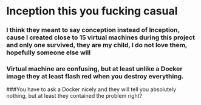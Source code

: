 # Inception this you fucking casual

### I think they meant to say conception instead of Inception, cause I created close to 15 virtual machines during this project and only one survived, they are my child, I do not love them, hopefully someone else will

### Virtual machine are confusing, but at least unlike a Docker image they at least flash red when you destroy everything.
###You have to ask a Docker nicely and they will tell you absolutely nothing, but at least they contained the problem right?
